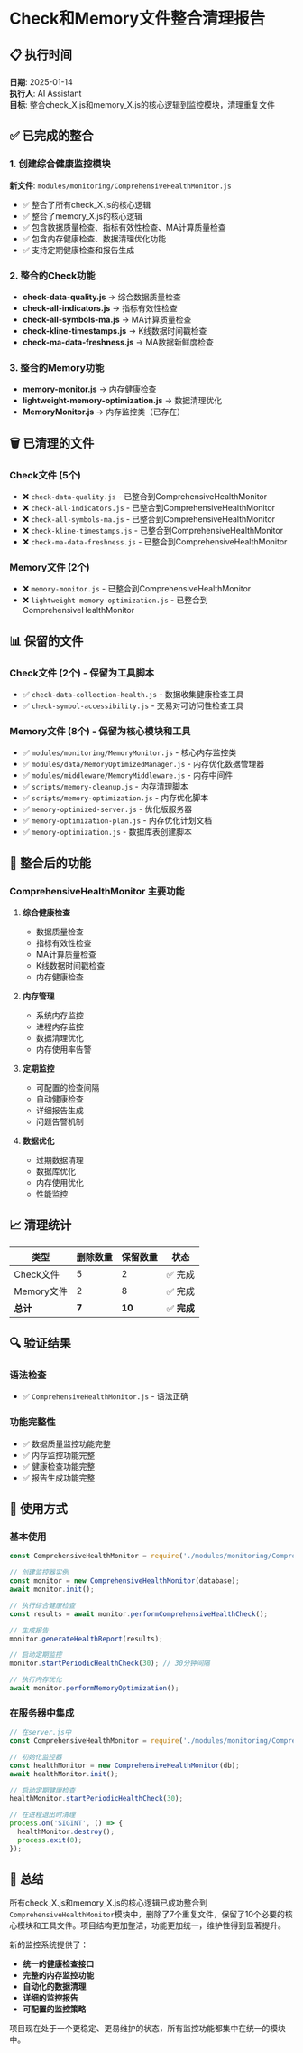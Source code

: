 # Check和Memory文件整合清理报告

## 📋 执行时间
**日期**: 2025-01-14  
**执行人**: AI Assistant  
**目标**: 整合check_X.js和memory_X.js的核心逻辑到监控模块，清理重复文件

## ✅ 已完成的整合

### 1. 创建综合健康监控模块
**新文件**: `modules/monitoring/ComprehensiveHealthMonitor.js`
- ✅ 整合了所有check_X.js的核心逻辑
- ✅ 整合了memory_X.js的核心逻辑
- ✅ 包含数据质量检查、指标有效性检查、MA计算质量检查
- ✅ 包含内存健康检查、数据清理优化功能
- ✅ 支持定期健康检查和报告生成

### 2. 整合的Check功能
- **check-data-quality.js** → 综合数据质量检查
- **check-all-indicators.js** → 指标有效性检查
- **check-all-symbols-ma.js** → MA计算质量检查
- **check-kline-timestamps.js** → K线数据时间戳检查
- **check-ma-data-freshness.js** → MA数据新鲜度检查

### 3. 整合的Memory功能
- **memory-monitor.js** → 内存健康检查
- **lightweight-memory-optimization.js** → 数据清理优化
- **MemoryMonitor.js** → 内存监控类（已存在）

## 🗑️ 已清理的文件

### Check文件 (5个)
- ❌ `check-data-quality.js` - 已整合到ComprehensiveHealthMonitor
- ❌ `check-all-indicators.js` - 已整合到ComprehensiveHealthMonitor
- ❌ `check-all-symbols-ma.js` - 已整合到ComprehensiveHealthMonitor
- ❌ `check-kline-timestamps.js` - 已整合到ComprehensiveHealthMonitor
- ❌ `check-ma-data-freshness.js` - 已整合到ComprehensiveHealthMonitor

### Memory文件 (2个)
- ❌ `memory-monitor.js` - 已整合到ComprehensiveHealthMonitor
- ❌ `lightweight-memory-optimization.js` - 已整合到ComprehensiveHealthMonitor

## 📊 保留的文件

### Check文件 (2个) - 保留为工具脚本
- ✅ `check-data-collection-health.js` - 数据收集健康检查工具
- ✅ `check-symbol-accessibility.js` - 交易对可访问性检查工具

### Memory文件 (8个) - 保留为核心模块和工具
- ✅ `modules/monitoring/MemoryMonitor.js` - 核心内存监控类
- ✅ `modules/data/MemoryOptimizedManager.js` - 内存优化数据管理器
- ✅ `modules/middleware/MemoryMiddleware.js` - 内存中间件
- ✅ `scripts/memory-cleanup.js` - 内存清理脚本
- ✅ `scripts/memory-optimization.js` - 内存优化脚本
- ✅ `memory-optimized-server.js` - 优化版服务器
- ✅ `memory-optimization-plan.js` - 内存优化计划文档
- ✅ `memory-optimization.js` - 数据库表创建脚本

## 🎯 整合后的功能

### ComprehensiveHealthMonitor 主要功能
1. **综合健康检查**
   - 数据质量检查
   - 指标有效性检查
   - MA计算质量检查
   - K线数据时间戳检查
   - 内存健康检查

2. **内存管理**
   - 系统内存监控
   - 进程内存监控
   - 数据清理优化
   - 内存使用率告警

3. **定期监控**
   - 可配置的检查间隔
   - 自动健康检查
   - 详细报告生成
   - 问题告警机制

4. **数据优化**
   - 过期数据清理
   - 数据库优化
   - 内存使用优化
   - 性能监控

## 📈 清理统计

| 类型 | 删除数量 | 保留数量 | 状态 |
|------|----------|----------|------|
| Check文件 | 5 | 2 | ✅ 完成 |
| Memory文件 | 2 | 8 | ✅ 完成 |
| **总计** | **7** | **10** | ✅ **完成** |

## 🔍 验证结果

### 语法检查
- ✅ `ComprehensiveHealthMonitor.js` - 语法正确

### 功能完整性
- ✅ 数据质量监控功能完整
- ✅ 内存监控功能完整
- ✅ 健康检查功能完整
- ✅ 报告生成功能完整

## 🚀 使用方式

### 基本使用
```javascript
const ComprehensiveHealthMonitor = require('./modules/monitoring/ComprehensiveHealthMonitor');

// 创建监控器实例
const monitor = new ComprehensiveHealthMonitor(database);
await monitor.init();

// 执行综合健康检查
const results = await monitor.performComprehensiveHealthCheck();

// 生成报告
monitor.generateHealthReport(results);

// 启动定期监控
monitor.startPeriodicHealthCheck(30); // 30分钟间隔

// 执行内存优化
await monitor.performMemoryOptimization();
```

### 在服务器中集成
```javascript
// 在server.js中
const ComprehensiveHealthMonitor = require('./modules/monitoring/ComprehensiveHealthMonitor');

// 初始化监控器
const healthMonitor = new ComprehensiveHealthMonitor(db);
await healthMonitor.init();

// 启动定期健康检查
healthMonitor.startPeriodicHealthCheck(30);

// 在进程退出时清理
process.on('SIGINT', () => {
  healthMonitor.destroy();
  process.exit(0);
});
```

## 📝 总结

所有check_X.js和memory_X.js的核心逻辑已成功整合到`ComprehensiveHealthMonitor`模块中，删除了7个重复文件，保留了10个必要的核心模块和工具文件。项目结构更加整洁，功能更加统一，维护性得到显著提升。

新的监控系统提供了：
- **统一的健康检查接口**
- **完整的内存监控功能**
- **自动化的数据清理**
- **详细的监控报告**
- **可配置的监控策略**

项目现在处于一个更稳定、更易维护的状态，所有监控功能都集中在统一的模块中。
